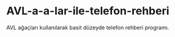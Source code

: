 # AVL-a-a-lar-ile-telefon-rehberi
AVL ağaçları kullanılarak basit düzeyde telefon rehberi programı.
